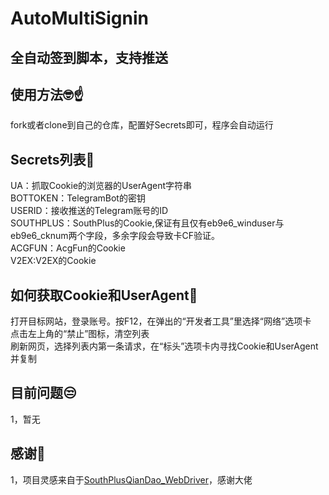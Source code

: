 # AutoMultiSignin
## 全自动签到脚本，支持推送

 
## 使用方法🤓☝️  
fork或者clone到自己的仓库，配置好Secrets即可，程序会自动运行
 
 
## Secrets列表🔐 
UA：抓取Cookie的浏览器的UserAgent字符串  
BOTTOKEN：TelegramBot的密钥  
USERID：接收推送的Telegram账号的ID  
SOUTHPLUS：SouthPlus的Cookie,保证有且仅有eb9e6_winduser与eb9e6_cknum两个字段，多余字段会导致卡CF验证。  
ACGFUN：AcgFun的Cookie  
V2EX:V2EX的Cookie

## 如何获取Cookie和UserAgent🧐
打开目标网站，登录账号。按F12，在弹出的“开发者工具”里选择“网络”选项卡  
点击左上角的“禁止”图标，清空列表  
刷新网页，选择列表内第一条请求，在“标头”选项卡内寻找Cookie和UserAgent并复制  

  
## 目前问题😒  
1，暂无


## 感谢🤝  
1，项目灵感来自于[SouthPlusQianDao_WebDriver](https://github.com/KuriYama-mirai524/SouthPlusQianDao_WebDriver)，感谢大佬
